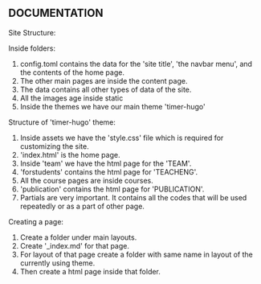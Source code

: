 DOCUMENTATION
-------------------

Site Structure:

Inside folders:
1. config.toml contains the data for the 'site title', 'the navbar menu', and the contents of the home page.
2. The other main pages are inside the content page.
3. The data contains all other types of data of the site.
4. All the images age inside static
5. Inside the themes we have our main theme 'timer-hugo'

Structure of 'timer-hugo' theme:
1. Inside assets we have the 'style.css' file which is required for customizing the site.
2. 'index.html' is the home page.
3. Inside 'team' we have the html page for the 'TEAM'.
4. 'forstudents' contains the html page for 'TEACHENG'.
5. All the course pages are inside courses.
6. 'publication' contains the html page for 'PUBLICATION'.
7. Partials are very important. It contains all the codes that will be used repeatedly or as a part of other page.

Creating a page: 
1. Create a folder under main layouts.
2. Create '_index.md' for that page.
3. For layout of that page create a folder with same name in layout of the currently using theme.
4. Then create a html page inside that folder.

